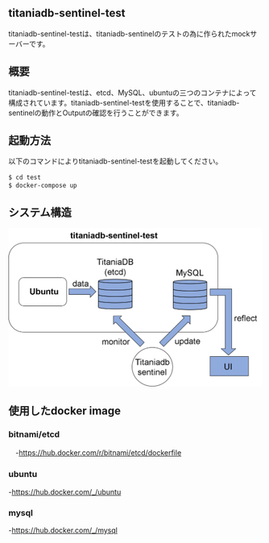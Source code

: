 ## titaniadb-sentinel-test
titaniadb-sentinel-testは、titaniadb-sentinelのテストの為に作られたmockサーバーです。


## 概要
titaniadb-sentinel-testは、etcd、MySQL、ubuntuの三つのコンテナによって構成されています。titaniadb-sentinel-testを使用することで、titaniadb-sentinelの動作とOutputの確認を行うことができます。

## 起動方法
以下のコマンドによりtitaniadb-sentinel-testを起動してください。

```
$ cd test
$ docker-compose up
```

## システム構造
![System Configuration](images/titaniadb-sentinel-test.png)

## 使用したdocker image
### bitnami/etcd
　-https://hub.docker.com/r/bitnami/etcd/dockerfile
### ubuntu
  -https://hub.docker.com/_/ubuntu
### mysql
  -https://hub.docker.com/_/mysql

